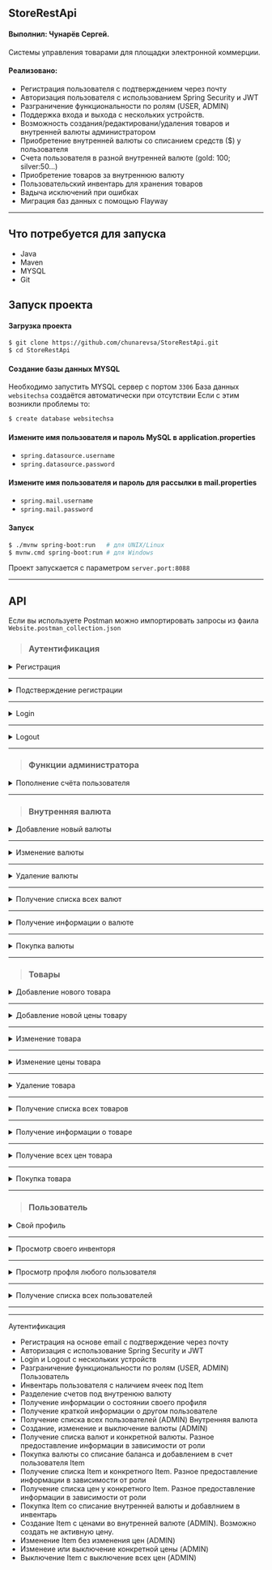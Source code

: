 ## StoreRestApi ##
#### Выполнил: Чунарёв Сергей. ####

Системы управления товарами для площадки электронной коммерции.

####	Реализовано: ####

- Регистрация пользователя с подтверждением через почту
- Авторизация пользователя с использованием Spring Security и JWT
- Разграничение функциональности по ролям (USER, ADMIN)
- Поддержка входа и выхода с нескольких устройств.
- Возможность создания/редактировани/удаления товаров и внутренней валюты администратором
- Приобретение внутренней валюты со списанием средств ($) у пользователя
- Счета пользователя в разной внутренней валюте (gold: 100; silver:50...)
- Приобретение товаров за внутреннюю валюту
- Пользовательский инвентарь для хранения товаров
- Вадыча исключений при ошибках
- Миграция баз данных с помощью Flayway

---

## Что потребуется для запуска

* Java
* Maven
* MYSQL
* Git

## Запуск проекта ##

<h4> Загрузка проекта </h4>

```bash
$ git clone https://github.com/chunarevsa/StoreRestApi.git
$ cd StoreRestApi
```

<h4> Создание базы данных MYSQL </h4>

Необходимо запустить MYSQL сервер с портом `3306` 
База данных `websitechsa` создаётся автоматически при отсутствии
Если с этим возникли проблемы то:

```bash
$ create database websitechsa
```

<h4> Измените имя пользователя и пароль MySQL в application.properties </h4>

* `spring.datasource.username`
* `spring.datasource.password`

<h4> Измените имя пользователя и пароль для рассылки в mail.properties </h4>

* `spring.mail.username`
* `spring.mail.password` 

<h4> Запуск </h4>

```bash
$ ./mvnw spring-boot:run   # для UNIX/Linux 
$ mvnw.cmd spring-boot:run # для Windows 
```
Проект запускается с параметром `server.port:8088`

---

## API ##

Если вы используете Postman можно импортировать запросы из фаила 
`Website.postman_collection.json`

> <h3> Аутентификация </h3>

<details>
<summary> Регистрация </summary>

```
curl --location --request POST 'localhost:8088//auth/register' \
--header 'Content-Type: application/json' \
--data-raw '{
    "email": "admin@gmail.com",
    "password": "test1",
    "registerAsAdmin": true
}'
```

* `registerAsAdmin` - будет ли являться пользователь администратором
* Почта и имя пользователя должны быть уникальными

</details>

---

<details>
<summary> Подстверждение регистрации </summary>

```
curl --location --request GET 'localhost:8088/auth/registrationConfirmation?token=bcbf8764-dbf2-4676-9ebd-2c74436293b9' \
```

* 
* 

</details>

---

<details>
<summary> Login </summary>

```
curl --location --request POST 'localhost:8088/auth/login' \
--header 'Content-Type: application/json' \
--data-raw '{
    "email": "admin@gmail.com",
    "password": "test1",
    "deviceInfo": {
        "deviceId": "D1",
        "deviceType": "DEVICE_TYPE_ANDROID",
        "notificationToken": "N1"
    }
}'
```

* 
* 

</details>

---

<details>
<summary> Logout </summary>

```
curl --location --request POST 'localhost:8088/user/logout' \
--header 'Authorization: Bearer eyJhbGciOiJIUzUxMiJ9.eyJzdWIiOiIxIiwiaWF0IjoxNjM5Mjk2NTEwLCJleHAiOjE2NDE4ODg1MTAsImF1dGhvcml0aWVzIjoiUk9MRV9VU0VSLFJPTEVfQURNSU4ifQ.v-EYaLqelzIn0emvlRPTzg7LIA4-y-Q0zsa9NREAJvTmh38gugeN0WIdbAQMKI10ql87fs9A4EncNeH3WydLdA' \
--header 'Content-Type: application/json' \
--data-raw '{
    "deviceInfo": {
        "deviceId": "D1",
        "deviceType": "DEVICE_TYPE_ANDROID",
        "notificationToken": "N1"
    }
}'
```

* 
* 

</details>

---

> 
> <h3> Функции администратора </h3>
> 

<details>
<summary> Пополнение счёта пользователя </summary>

```
curl --location --request POST 'localhost:8088/uadmin/addmoney?amount=1000&username=admin' \
--header 'Authorization: Bearer eyJhbGciOiJIUzUxMiJ9.eyJzdWIiOiIxIiwiaWF0IjoxNjM5Mjk2NTEwLCJleHAiOjE2NDE4ODg1MTAsImF1dGhvcml0aWVzIjoiUk9MRV9VU0VSLFJPTEVfQURNSU4ifQ.v-EYaLqelzIn0emvlRPTzg7LIA4-y-Q0zsa9NREAJvTmh38gugeN0WIdbAQMKI10ql87fs9A4EncNeH3WydLdA' 

```

* 
* 

</details>

---


> <h3> Внутренняя валюта  </h3>

<details>
<summary> Добавление новый валюты </summary>

```
curl --location --request POST 'localhost:8088/currency/add' \
--header 'Authorization: Bearer eyJhbGciOiJIUzUxMiJ9.eyJzdWIiOiIxIiwiaWF0IjoxNjM5Mjk2NTEwLCJleHAiOjE2NDE4ODg1MTAsImF1dGhvcml0aWVzIjoiUk9MRV9VU0VSLFJPTEVfQURNSU4ifQ.v-EYaLqelzIn0emvlRPTzg7LIA4-y-Q0zsa9NREAJvTmh38gugeN0WIdbAQMKI10ql87fs9A4EncNeH3WydLdA' \
--header 'Content-Type: application/json' \
--data-raw '{
    "title": "gold",
    "cost": "10",
    "active": "true"
}'
```

* 
* 

</details>

---

<details>
<summary> Изменение валюты </summary>

```
curl --location --request POST 'localhost:8088/currency/gold/edit' \
--header 'Authorization: Bearer eyJhbGciOiJIUzUxMiJ9.eyJzdWIiOiIxIiwiaWF0IjoxNjM5Mjk2NTEwLCJleHAiOjE2NDE4ODg1MTAsImF1dGhvcml0aWVzIjoiUk9MRV9VU0VSLFJPTEVfQURNSU4ifQ.v-EYaLqelzIn0emvlRPTzg7LIA4-y-Q0zsa9NREAJvTmh38gugeN0WIdbAQMKI10ql87fs9A4EncNeH3WydLdA' \
--header 'Content-Type: application/json' \
--data-raw '{
    "title": "gold",
    "cost": "12",
    "active": "true"
}'
```

* 
* 

</details>

---

<details>
<summary> Удаление валюты </summary>

```
curl --location --request POST 'localhost:8088/currency/gold/delete' \
--header 'Authorization: Bearer eyJhbGciOiJIUzUxMiJ9.eyJzdWIiOiIxIiwiaWF0IjoxNjM5Mjk2NTEwLCJleHAiOjE2NDE4ODg1MTAsImF1dGhvcml0aWVzIjoiUk9MRV9VU0VSLFJPTEVfQURNSU4ifQ.v-EYaLqelzIn0emvlRPTzg7LIA4-y-Q0zsa9NREAJvTmh38gugeN0WIdbAQMKI10ql87fs9A4EncNeH3WydLdA'

```

* 
* 

</details>

---

<details>
<summary> Получение списка всех валют </summary>

```
curl --location --request GET 'localhost:8088/currency/all' \
--header 'Authorization: Bearer eyJhbGciOiJIUzUxMiJ9.eyJzdWIiOiIxIiwiaWF0IjoxNjM5Mjk2NTEwLCJleHAiOjE2NDE4ODg1MTAsImF1dGhvcml0aWVzIjoiUk9MRV9VU0VSLFJPTEVfQURNSU4ifQ.v-EYaLqelzIn0emvlRPTzg7LIA4-y-Q0zsa9NREAJvTmh38gugeN0WIdbAQMKI10ql87fs9A4EncNeH3WydLdA'

```

* Результат зависит от роли пользователя 
* 

</details>

---

<details>
<summary> Получение информации о валюте </summary>

```
curl --location --request GET 'localhost:8088/currency/gold' \
--header 'Authorization: Bearer eyJhbGciOiJIUzUxMiJ9.eyJzdWIiOiIxIiwiaWF0IjoxNjM5Mjk2NTEwLCJleHAiOjE2NDE4ODg1MTAsImF1dGhvcml0aWVzIjoiUk9MRV9VU0VSLFJPTEVfQURNSU4ifQ.v-EYaLqelzIn0emvlRPTzg7LIA4-y-Q0zsa9NREAJvTmh38gugeN0WIdbAQMKI10ql87fs9A4EncNeH3WydLdA'

```

* Результат зависит от роли пользователя 
* 

</details>

---

<details>
<summary> Покупка валюты </summary>

```
curl --location --request POST 'localhost:8088/currency/buy?title=gold&amount=100' \
--header 'Authorization: Bearer eyJhbGciOiJIUzUxMiJ9.eyJzdWIiOiIxIiwiaWF0IjoxNjM5Mjk2NTEwLCJleHAiOjE2NDE4ODg1MTAsImF1dGhvcml0aWVzIjoiUk9MRV9VU0VSLFJPTEVfQURNSU4ifQ.v-EYaLqelzIn0emvlRPTzg7LIA4-y-Q0zsa9NREAJvTmh38gugeN0WIdbAQMKI10ql87fs9A4EncNeH3WydLdA'

```

* 
* 

</details>

---

> <h3> Товары  </h3>

<details>
<summary> Добавление нового товара </summary>

```
curl --location --request POST 'localhost:8088/item/add' \
--header 'Authorization: Bearer eyJhbGciOiJIUzUxMiJ9.eyJzdWIiOiIxIiwiaWF0IjoxNjM5Mjk2NTEwLCJleHAiOjE2NDE4ODg1MTAsImF1dGhvcml0aWVzIjoiUk9MRV9VU0VSLFJPTEVfQURNSU4ifQ.v-EYaLqelzIn0emvlRPTzg7LIA4-y-Q0zsa9NREAJvTmh38gugeN0WIdbAQMKI10ql87fs9A4EncNeH3WydLdA' \
--header 'Content-Type: application/json' \
--data-raw '{
    "name": "Ломик Гордона Фримена",
    "type": "Weapon",
    "description": "Cool weapon ",
    "active": "true",
        "prices": [
            {
                "cost": "5",
                "currency": "gold",
                "active": "true"
            },
            {
                "cost": "50",
                "currency": "silver",
                "active": "true"
            }
                    ]
}'
```

* 
* 

</details>

---


<details>
<summary> Добавление новой цены товару </summary>

```
curl --location --request POST 'localhost:8088/item/1/prices/add' \
--header 'Authorization: Bearer eyJhbGciOiJIUzUxMiJ9.eyJzdWIiOiIxIiwiaWF0IjoxNjM5Mjk2NTEwLCJleHAiOjE2NDE4ODg1MTAsImF1dGhvcml0aWVzIjoiUk9MRV9VU0VSLFJPTEVfQURNSU4ifQ.v-EYaLqelzIn0emvlRPTzg7LIA4-y-Q0zsa9NREAJvTmh38gugeN0WIdbAQMKI10ql87fs9A4EncNeH3WydLdA' \
--header 'Content-Type: application/json' \
--data-raw '{
    "cost": "10",
    "currency": "silver",
    "active": "true"
}'
```

* 
* 

</details>

---

<details>
<summary> Изменение товара </summary>

```
curl --location --request POST 'localhost:8088/item/1/edit' \
--header 'Authorization: Bearer eyJhbGciOiJIUzUxMiJ9.eyJzdWIiOiIxIiwiaWF0IjoxNjM5Mjk2NTEwLCJleHAiOjE2NDE4ODg1MTAsImF1dGhvcml0aWVzIjoiUk9MRV9VU0VSLFJPTEVfQURNSU4ifQ.v-EYaLqelzIn0emvlRPTzg7LIA4-y-Q0zsa9NREAJvTmh38gugeN0WIdbAQMKI10ql87fs9A4EncNeH3WydLdA' \
--header 'Content-Type: application/json' \
--data-raw '{
    "name": "Легендарный плащ",
    "type": "skin",
    "description": "обычный плащ",
    "active": "true"
}'
```

* 
* 

</details>

---

<details>
<summary> Изменение цены товара </summary>

```
curl --location --request POST 'localhost:8088/item/price/1/edit' \
--header 'Authorization: Bearer eyJhbGciOiJIUzUxMiJ9.eyJzdWIiOiIxIiwiaWF0IjoxNjM5Mjk2NTEwLCJleHAiOjE2NDE4ODg1MTAsImF1dGhvcml0aWVzIjoiUk9MRV9VU0VSLFJPTEVfQURNSU4ifQ.v-EYaLqelzIn0emvlRPTzg7LIA4-y-Q0zsa9NREAJvTmh38gugeN0WIdbAQMKI10ql87fs9A4EncNeH3WydLdA' \
--header 'Content-Type: application/json' \
--data-raw '{
    "cost": "10",
    "currency": "silver",
    "active": "true"
}'
```

* 
* 

</details>

---

<details>
<summary> Удаление товара </summary>

```
curl --location --request POST 'localhost:8088/item/1/delete' \
--header 'Authorization: Bearer eyJhbGciOiJIUzUxMiJ9.eyJzdWIiOiIxIiwiaWF0IjoxNjM5Mjk2NTEwLCJleHAiOjE2NDE4ODg1MTAsImF1dGhvcml0aWVzIjoiUk9MRV9VU0VSLFJPTEVfQURNSU4ifQ.v-EYaLqelzIn0emvlRPTzg7LIA4-y-Q0zsa9NREAJvTmh38gugeN0WIdbAQMKI10ql87fs9A4EncNeH3WydLdA'

```

* 
* 

</details>

---

<details>
<summary> Получение списка всех товаров </summary>

```
curl --location --request GET 'localhost:8088/item/all' \
--header 'Authorization: Bearer eyJhbGciOiJIUzUxMiJ9.eyJzdWIiOiIxIiwiaWF0IjoxNjM5Mjk2NTEwLCJleHAiOjE2NDE4ODg1MTAsImF1dGhvcml0aWVzIjoiUk9MRV9VU0VSLFJPTEVfQURNSU4ifQ.v-EYaLqelzIn0emvlRPTzg7LIA4-y-Q0zsa9NREAJvTmh38gugeN0WIdbAQMKI10ql87fs9A4EncNeH3WydLdA'

```

* Результат зависит от роли пользователя 
* 

</details>

---

<details>
<summary> Получение информации о товаре </summary>

```
curl --location --request GET 'localhost:8088/item/1' \
--header 'Authorization: Bearer eyJhbGciOiJIUzUxMiJ9.eyJzdWIiOiIxIiwiaWF0IjoxNjM5Mjk2NTEwLCJleHAiOjE2NDE4ODg1MTAsImF1dGhvcml0aWVzIjoiUk9MRV9VU0VSLFJPTEVfQURNSU4ifQ.v-EYaLqelzIn0emvlRPTzg7LIA4-y-Q0zsa9NREAJvTmh38gugeN0WIdbAQMKI10ql87fs9A4EncNeH3WydLdA'

```

* Результат зависит от роли пользователя 
* 

</details>

---

<details>
<summary> Получение всех цен товара </summary>

```
curl --location --request GET 'localhost:8088/item/1/prices' \
--header 'Authorization: Bearer eyJhbGciOiJIUzUxMiJ9.eyJzdWIiOiIxIiwiaWF0IjoxNjM5Mjk2NTEwLCJleHAiOjE2NDE4ODg1MTAsImF1dGhvcml0aWVzIjoiUk9MRV9VU0VSLFJPTEVfQURNSU4ifQ.v-EYaLqelzIn0emvlRPTzg7LIA4-y-Q0zsa9NREAJvTmh38gugeN0WIdbAQMKI10ql87fs9A4EncNeH3WydLdA'

```

* Результат зависит от роли пользователя 
* 

</details>

---

<details>
<summary> Покупка товара </summary>

```
curl --location --request POST 'localhost:8088/item/1/buy?currencytitle=gold&amountitem=2' \
--header 'Authorization: Bearer eyJhbGciOiJIUzUxMiJ9.eyJzdWIiOiIxIiwiaWF0IjoxNjM5Mjk2NTEwLCJleHAiOjE2NDE4ODg1MTAsImF1dGhvcml0aWVzIjoiUk9MRV9VU0VSLFJPTEVfQURNSU4ifQ.v-EYaLqelzIn0emvlRPTzg7LIA4-y-Q0zsa9NREAJvTmh38gugeN0WIdbAQMKI10ql87fs9A4EncNeH3WydLdA'

```

* 
* 

</details>

---

>
> <h3> Пользователь </h3>
>

<details>
<summary> Свой профиль </summary>

```
curl --location --request GET 'localhost:8088/user/profile' \
--header 'Authorization: Bearer eyJhbGciOiJIUzUxMiJ9.eyJzdWIiOiIxIiwiaWF0IjoxNjM5Mjk2NTEwLCJleHAiOjE2NDE4ODg1MTAsImF1dGhvcml0aWVzIjoiUk9MRV9VU0VSLFJPTEVfQURNSU4ifQ.v-EYaLqelzIn0emvlRPTzg7LIA4-y-Q0zsa9NREAJvTmh38gugeN0WIdbAQMKI10ql87fs9A4EncNeH3WydLdA'
```

* 
* 

</details>

---

<details>
<summary> Просмотр своего инвенторя  </summary>

```
curl --location --request GET 'localhost:8088/user/profile/inventory' \
--header 'Authorization: Bearer eyJhbGciOiJIUzUxMiJ9.eyJzdWIiOiIxIiwiaWF0IjoxNjM5Mjk2NTEwLCJleHAiOjE2NDE4ODg1MTAsImF1dGhvcml0aWVzIjoiUk9MRV9VU0VSLFJPTEVfQURNSU4ifQ.v-EYaLqelzIn0emvlRPTzg7LIA4-y-Q0zsa9NREAJvTmh38gugeN0WIdbAQMKI10ql87fs9A4EncNeH3WydLdA'

```

* 
* 

</details>

---

<details>
<summary> Просмотр профля любого пользователя  </summary>

```
curl --location --request GET 'localhost:8088/user/admin' \
--header 'Authorization: Bearer eyJhbGciOiJIUzUxMiJ9.eyJzdWIiOiIxIiwiaWF0IjoxNjM5Mjk2NTEwLCJleHAiOjE2NDE4ODg1MTAsImF1dGhvcml0aWVzIjoiUk9MRV9VU0VSLFJPTEVfQURNSU4ifQ.v-EYaLqelzIn0emvlRPTzg7LIA4-y-Q0zsa9NREAJvTmh38gugeN0WIdbAQMKI10ql87fs9A4EncNeH3WydLdA'

```

* 
* 

</details>

---

<details>
<summary> Получение списка всех пользователей  </summary>

```
curl --location --request GET 'localhost:8088/user/admin' \
--header 'Authorization: Bearer eyJhbGciOiJIUzUxMiJ9.eyJzdWIiOiIxIiwiaWF0IjoxNjM5Mjk2NTEwLCJleHAiOjE2NDE4ODg1MTAsImF1dGhvcml0aWVzIjoiUk9MRV9VU0VSLFJPTEVfQURNSU4ifQ.v-EYaLqelzIn0emvlRPTzg7LIA4-y-Q0zsa9NREAJvTmh38gugeN0WIdbAQMKI10ql87fs9A4EncNeH3WydLdA'

```

* 
* 

</details>

---

---



Аутентификация
* Регистрация на основе email с подтверждение через почту
* Авторизация с использование Spring Security и JWT
* Login и Logout с нескольких устройств
* Разграничение функциональности по ролям (USER, ADMIN)
Пользователь
* Инвентарь пользователя с наличием ячеек под Item
* Разделение счетов под внутренюю валюту
* Получение информации о состоянии своего профиля
* Получение краткой информации о другом пользователе
* Получение списка всех пользователей (ADMIN)
Внутренняя валюта
* Создание, изменение и выключение валюты (ADMIN)
* Получение списка валют и конкретной валюты. Разное предоставление информации в зависимости от роли
* Покупка валюты со списание баланса и добавлением в счет пользователя
Item
* Получение списка Item и конкретного Item. Разное предоставление информации в зависимости от роли
* Получение списка цен у конкретного Item.  Разное предоставление информации в зависимости от роли
* Покупка Item со списание внутренней валюты и добавлнием в инвентарь
* Создание Item c ценами во внутренней валюте (ADMIN). Возможно создать не активную цену.
* Изменение Item без изменения цен (ADMIN)
* Изменеие или выключение конкретной цены (ADMIN)
* Выключение Item с выключение всех цен (ADMIN)


